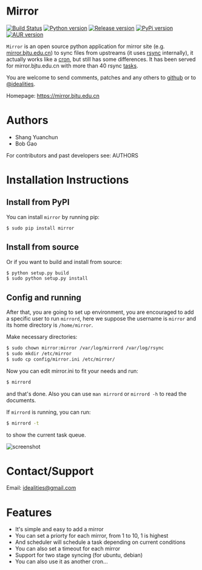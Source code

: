 # Mirror

[![Build Status]][Travis CI] [![Python version]][PyPI] [![Release version]][Release url] [![PyPi version]][PyPI] [![AUR version]][AUR]

`Mirror` is an open source python application for mirror site (e.g. [mirror.bjtu.edu.cn](https://mirror.bjtu.edu.cn)) to sync files from upstreams (it uses [rsync](http://rsync.samba.org/) internally), it actually works like a [cron](http://en.wikipedia.org/wiki/Cron), but still has some differences. It has been served for mirror.bjtu.edu.cn with more than 40 rsync [tasks](https://mirror.bjtu.edu.cn).

You are welcome to send comments, patches and any others to [github](https://github.com/ideal/mirror/issues) or to [@idealities](http://twitter.com/idealities).

Homepage: https://mirror.bjtu.edu.cn

Authors
=======

* Shang Yuanchun
* Bob Gao

For contributors and past developers see: 
    AUTHORS

Installation Instructions
=========================

## Install from PyPI

You can install `mirror` by running pip:

```bash
$ sudo pip install mirror
```

## Install from source

Or if you want to build and install from source:

```bash
$ python setup.py build
$ sudo python setup.py install
```

## Config and running

After that, you are going to set up environment, you are encouraged to add a specific user to run `mirrord`, here we suppose the username is `mirror` and its home directory is `/home/mirror`.

Make necessary directories:

```bash
$ sudo chown mirror:mirror /var/log/mirrord /var/log/rsync
$ sudo mkdir /etc/mirror
$ sudo cp config/mirror.ini /etc/mirror/
```

Now you can edit mirror.ini to fit your needs and run:
```bash
$ mirrord
```
and that's done. Also you can use `man mirrord` or `mirrord -h` to read the documents.

If `mirrord` is running, you can run:
```bash
$ mirrord -t
```
to show the current task queue.

<img src="http://ideal.github.io/mirror/images/tasks.png" alt="screenshot" />

Contact/Support
===============

Email: idealities@gmail.com

Features
========

 * It's simple and easy to add a mirror
 * You can set a priorty for each mirror, from 1 to 10, 1 is highest
 * And scheduler will schedule a task depending on current conditions
 * You can also set a timeout for each mirror
 * Support for two stage syncing (for ubuntu, debian)
 * You can also use it as another cron...

[Build Status]:    https://img.shields.io/travis/ideal/mirror/master.svg?logo=travis-ci
[Travis CI]:       https://travis-ci.org/ideal/mirror
[Release version]: https://img.shields.io/github/release/ideal/mirror.svg?logo=github
[Release url]:     https://github.com/ideal/mirror/releases/latest
[Python version]:  https://img.shields.io/pypi/pyversions/mirror.svg?logo=python
[PyPI version]:    https://img.shields.io/pypi/v/mirror.svg?logo=python
[PyPI]:            https://pypi.python.org/pypi/mirror
[AUR version]:     https://img.shields.io/aur/version/mirror.svg?logo=arch-linux
[AUR]:             https://aur.archlinux.org/packages/mirror
